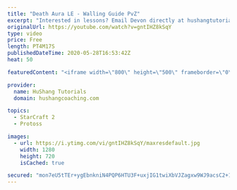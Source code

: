 ```yaml
---
title: "Death Aura LE - Walling Guide PvZ"
excerpt: "Interested in lessons? Email Devon directly at hushangtutorials@outlook.com ------------------------------------------------------------------------------------------------------- Want to support HuShang Tutorials directly? Patreon is a website where you can contribute a monthly donation that will help"
originalUrl: https://youtube.com/watch?v=gntIHZ8kSqY
type: video
price: Free
length: PT4M17S
publishedDateTime: 2020-05-28T16:53:42Z
heat: 50

featuredContent: "<iframe width=\"800\" height=\"500\" frameborder=\"0\" src=\"https://www.youtube.com/embed/gntIHZ8kSqY\" allow=\"accelerometer; autoplay; encrypted-media; gyroscope; picture-in-picture\" allowfullscreen></iframe>"

provider:
  name: HuShang Tutorials
  domain: hushangcoaching.com

topics:
  - StarCraft 2
  - Protoss

images:
  - url: https://i.ytimg.com/vi/gntIHZ8kSqY/maxresdefault.jpg
    width: 1280
    height: 720
    isCached: true

secured: "mon7eU5tTEr+ygEbnkniN4PQP6HTU3F+uxjIG1twiXbVJZagxw9WJ9acsC2+1rzwIMFWEsJO/zY8wK5lDzq0mIbZ24CMnC/VKXLbY/bxfWN9uaJhjLt4atSopxidTdLbI8PRrUfn4VnHBDwxh0/o00baWojT2RRUUQrYQxdRvfucCVG2YmbubcxrGxR1WNShR+z9+mf/eirVzCT8Cax3dx5LQtIwzbXObFcS8cGdmRY/T76Uy4KE4vcmz9Qt81+g1UF2PKYdcLKAqQxk4FKSYtJwgwm4J1Z85MJvaQJXa3sG3ByGErc4GC7iNKJVMFa5DZTusw271fsGWv3ykgl6oKHsK5wMq6dYUa1YkoeZPmyy92o/AS16/keTS2r7J/UHhlpLU9c9BvL4Ckfkj/vDHGvoDrrSw1C/noMZowSn/do=;LYw1DtSoZNEracIgi01jUg=="
---
```


